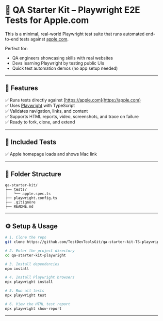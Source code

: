 # 🧪 QA Starter Kit – Playwright E2E Tests for Apple.com

This is a minimal, real-world Playwright test suite that runs automated end-to-end tests against [apple.com](https://apple.com).

Perfect for:
- QA engineers showcasing skills with real websites
- Devs learning Playwright by testing public UIs
- Quick test automation demos (no app setup needed)

---

## 🚀 Features

✅ Runs tests directly against [https://apple.com](https://apple.com)  
✅ Uses [Playwright](https://playwright.dev) with TypeScript  
✅ Validates navigation, links, and content  
✅ Supports HTML reports, video, screenshots, and trace on failure  
✅ Ready to fork, clone, and extend

---

## 🧪 Included Tests
✅ Apple homepage loads and shows Mac link

---

## 📂 Folder Structure
```text
qa-starter-kit/
├── tests/
│   └── apple.spec.ts
├── playwright.config.ts
├── .gitignore
├── README.md
```

---

## ⚙️ Setup & Usage
```bash
# 1. Clone the repo
git clone https://github.com/TestDevToolsGit/qa-starter-kit-TS-playwright.git

# 2. Enter the project directory
cd qa-starter-kit-playwright

# 3. Install dependencies
npm install

# 4. Install Playwright browsers
npx playwright install

# 5. Run all tests
npx playwright test

# 6. View the HTML test report
npx playwright show-report
```
---
